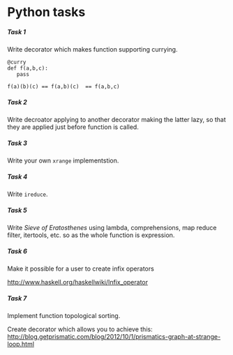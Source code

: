 Python tasks
======

##### Task 1
Write decorator which makes function supporting currying.
```
@curry
def f(a,b,c):
   pass
   
f(a)(b)(c) == f(a,b)(c)  == f(a,b,c)
```

##### Task 2
Write decroator applying to another decorator making the latter lazy,
so that they are applied just before function is called.

##### Task 3
Write your own `xrange` implementstion.

##### Task 4
Write `ireduce`.

##### Task 5
Write *Sieve of Eratosthenes* using lambda, comprehensions, map reduce filter, itertools, etc. so as the whole function is expression.

##### Task 6
Make it possible for a user to create infix operators

http://www.haskell.org/haskellwiki/Infix_operator

##### Task 7
Implement function topological sorting.

Create decorator which allows you to achieve this:
http://blog.getprismatic.com/blog/2012/10/1/prismatics-graph-at-strange-loop.html
